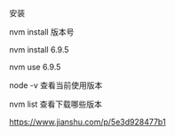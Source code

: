 安装

nvm install 版本号

nvm install 6.9.5

nvm use 6.9.5

node -v 查看当前使用版本

nvm list 查看下载哪些版本


https://www.jianshu.com/p/5e3d928477b1